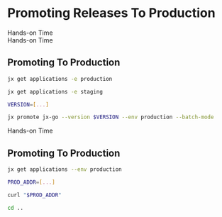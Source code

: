 <!-- .slide: class="center dark" -->
<!-- .slide: data-background="../img/background/hands-on.jpg" -->
# Promoting Releases To Production

<div class="label">Hands-on Time</div>


<!-- .slide: class="dark" -->
<div class="eyebrow"> </div>
<div class="label">Hands-on Time</div>

## Promoting To Production

```bash
jx get applications -e production

jx get applications -e staging

VERSION=[...]

jx promote jx-go --version $VERSION --env production --batch-mode
```


<!-- .slide: class="dark" -->
<div class="eyebrow"> </div>
<div class="label">Hands-on Time</div>

## Promoting To Production

```bash
jx get applications --env production

PROD_ADDR=[...]

curl "$PROD_ADDR"

cd ..
```
